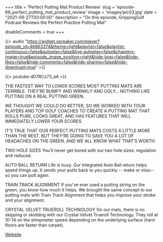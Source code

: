 +++
title = 'Perfect Putting Mat Product Review'
slug = 'episode-66_perfect_putting_mat_product_review'
image = 'images/pic03.jpg'
date = "2021-09-27T00:00:00"
description = "On this episode, GrippingGolf Podcast Reviews the Perfect Practice Putting Mat"

disableComments = true
+++

{{< audio "https://widget.spreaker.com/player?episode_id=46863374&theme=light&playlist=false&playlist-continuous=false&autoplay=false&live-autoplay=false&chapters-image=true&episode_image_position=right&hide-logo=false&hide-likes=false&hide-comments=false&hide-sharing=false&hide-download=true" >}}


{{< youtube dD7RCz73_eA >}}

THE FASTEST WAY TO LOWER SCORES
MOST PUTTING MATS ARE TERRIBLE. THEY’RE BUMPY AND WRINKLY AND UGLY… NOTHING LIKE PUTTING ON A REAL PUTTING GREEN.

WE THOUGHT WE COULD DO BETTER, SO WE WORKED WITH TOUR PLAYERS AND TOP GOLF COACHES TO CREATE A PUTTING MAT THAT ROLLS PURE, LOOKS GREAT, AND HAS FEATURES THAT WILL IMMEDIATELY LOWER YOUR SCORES.

IT’S TRUE THAT OUR PERFECT PUTTING MATS COSTS A LITTLE MORE THAN THE REST. BUT THEY’RE GOING TO SAVE YOU A LOT OF HEADACHES ON THE GREEN. AND WE ALL KNOW WHAT THAT’S WORTH. 


TWO HOLE SIZES
You'll never get bored with our two hole sizes: regulation and reduced.


AUTO BALL RETURN
Life is busy. Our Integrated Auto Ball return helps speed things up. It sends your putts back to you quickly -- make or miss-- so you can putt again.


TRAIN TRACK ALIGNMENT
If you've ever used a putting string on the green, you know how much it helps. We brought the same concept to our putting mats with Train Track Alignment that helps you improve your stroke and your alignment.


CRYSTAL VELVET TRUEROLL TECHNOLOGY
On our mats, there is no skipping or skidding with our Crystal Velvet Trueroll Technology. They roll at 10-14 on the stimpmeter speed depending on the underlying surface (hard floors are faster than carpet).

[Website](https://www.perfectpractice.golf/products/the-perfect-practice-putting-mat)